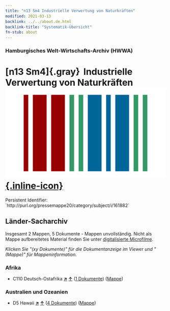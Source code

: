 ```yaml
---
title: "n13 Sm4 Industrielle Verwertung von Naturkräften"
modified: 2021-03-13
backlink: ../../about.de.html
backlink-title: "Systematik-Übersicht"
fn-stub: about
---
```


### Hamburgisches Welt-Wirtschafts-Archiv (HWWA)

# [n13 Sm4]{.gray}&#8201; Industrielle Verwertung von Naturkräften &#160; [![Wikidata](/images/Wikidata-logo.svg "Wikidata"){.inline-icon}](http://www.wikidata.org/entity/Q104710568)

<div class="hint">Persistent Identifier: `http://purl.org/pressemappe20/category/subject/i/161882`</div>







## Länder-Sacharchiv




Insgesamt 2 Mappen, 5 Dokumente - Mappen unvollständig.
Nicht als Mappe aufbereitetes Material finden Sie unter [digitalisierte Microfilme](/film/h1_sh.de.html).

_Klicken Sie "(xy Dokumente)" für die Dokumentanzeige im Viewer und "(Mappe)" für Mappeninformation._




### Afrika

- C110 Deutsch-Ostafrika [**&nearr;**](../../../geo/i/141471/about.de.html "Deutsch-Ostafrika (alle Mappen)") [**&uarr;**](../../../geo/about.de.html#C110 "Ländersystematik") (<a href="https://pm20.zbw.eu/iiifview/folder/sh/141471,161882" title="über: Deutsch-Ostafrika : Industrielle Verwertung von Naturkräften" target="_blank">1 Dokumente</a>) ([Mappe](../../../../folder/sh/1414xx/141471/1618xx/161882/about.de.html))

### Australien und Ozeanien

- D5 Hawaii [**&nearr;**](../../../geo/i/141595/about.de.html "Hawaii (alle Mappen)") [**&uarr;**](../../../geo/about.de.html#D5 "Ländersystematik") (<a href="https://pm20.zbw.eu/iiifview/folder/sh/141595,161882" title="über: Hawaii : Industrielle Verwertung von Naturkräften" target="_blank">4 Dokumente</a>) ([Mappe](../../../../folder/sh/1415xx/141595/1618xx/161882/about.de.html))








